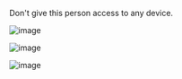 Don't give this person access to any device.



![image](https://github-readme-stats.vercel.app/api?username=swerrio&theme=prussian&show_icons=true&hide_border=true&count_private=true)



![image](https://github-readme-stats.vercel.app/api/top-langs/?username=swerrio&theme=prussian&show_icons=true&hide_border=true&layout=compact)


![image](https://github-readme-streak-stats.herokuapp.com/?user=swerrio&theme=prussian&hide_border=true)

